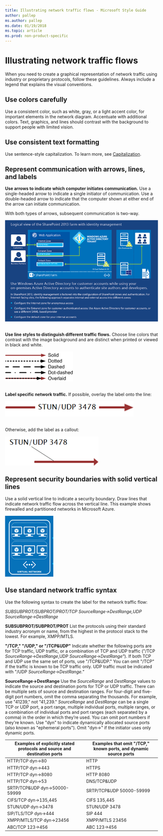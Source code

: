 ```yaml
---
title: Illustrating network traffic flows - Microsoft Style Guide
author: pallep
ms.author: pallep
ms.date: 01/19/2018
ms.topic: article
ms.prod: non-product-specific
---
```


# Illustrating network traffic flows

When
you need to create a graphical representation of network traffic
using industry or proprietary protocols, follow these guidelines.
Always include a legend that explains the visual conventions.

## Use colors carefully

Use
a consistent color, such as white, gray, or a light accent color,
for important elements in the network diagram. Accentuate with
additional colors. Text, graphics, and lines
should contrast with the background to support people with limited
vision.

## Use consistent text formatting

Use sentence-style capitalization. To learn more, see [Capitalization](~/capitalization.md).

## Represent communication with arrows, lines, and labels

**Use arrows to indicate which computer initiates communication.**
Use a single-headed arrow to indicate a single initiator of
communication. Use a double-headed arrow to indicate that the
computer shown at either end of the arrow can initiate
communication. 

With both types of arrows, subsequent communication is two-way.

![](media/illustrating-network-traffic-flows/589503366.PNG)<br /><br />

**Use line styles to distinguish different traffic flows.** Choose line colors that contrast with the image background 
and are distinct when printed or viewed in black and white.

![](media/illustrating-network-traffic-flows/1252879060.png)<br /><br />

**Label specific network traffic.** If possible, overlay the label onto the line: 

![](media/illustrating-network-traffic-flows/83067036.png)<br /><br />

Otherwise, add the label as a callout:

![](media/illustrating-network-traffic-flows/572369390.png)

## Represent security boundaries with solid vertical lines

Use
a solid vertical line to indicate a security boundary. Draw lines
that indicate network traffic flow across the vertical line. This
example shows firewalled and partitioned networks in Microsoft
Azure.

![](media/illustrating-network-traffic-flows/881348326.png)

## Use standard network traffic syntax

Use the following syntax to create the label for the network traffic flow:

*SUBSUBPROT/SUBPROT/PROT/TCP SourceRange-\>DestRange,UDP SourceRange-\>DestRange*

**SUBSUBPROT/SUBPROT/PROT** List
the protocols using their standard industry acronym or name, from the
highest in the protocol stack to the lowest. For example,
XMPP/MTLS. 

**"/TCP," "/UDP," or "/TCP\&UDP"** Indicate
whether the following ports are for TCP traffic, UDP traffic,
or a combination of TCP and UDP traffic ("/TCP *SourceRange*-\>*DestRange*,UDP *SourceRange*-\>*DestRange"*). If
both TCP and UDP use the same set of ports, use "/TCP\&UDP."
You can omit "/TCP" if the traffic is known to be TCP traffic only.
UDP traffic must be indicated with "/UDP *SourceRange*-\>*DestRange."*

**SourceRange-\>DestRange** Use the *SourceRange* and *DestRange*
values to indicate the source and destination ports for TCP or UDP
traffic. There can be multiple sets of source and
destination ranges. For four-digit and five-digit port numbers,
omit the comma separating the thousands. For example, use "41239,"
not "41,239." *SourceRange* and *DestRange*
can be a single TCP or UDP port, a port range, multiple
individual ports, multiple ranges, or a combination of individual
ports and port ranges (each separated by a comma) in the order in
which they’re used. You can omit port numbers if they're
known. Use "dyn" to indicate dynamically allocated source ports
(also known as "ephemeral ports"). Omit "dyn-\>" if the initiator
uses only dynamic ports. 


| **Examples of explicitly stated protocols and source and destination ports** | **Examples that omit "/TCP," known ports, and dynamic source ports** |
|------------------------------------------------------------------------------|----------------------------------------------------------------------|
|                               HTTP/TCP dyn->80                               |                                 HTTP                                 |
|                              HTTP/TCP dyn->443                               |                                HTTPS                                 |
|                              HTTP/TCP dyn->8080                              |                              HTTP 8080                               |
|                               HTTP/TCP dyn->53                               |                             DNS/TCP&UDP                              |
|                        SRTP/TCP&UDP dyn->50000-59999                         |                       SRTP/TCP&UDP 50000-59999                       |
|                            CIFS/TCP dyn->135,445                             |                             CIFS 135,445                             |
|                              STUN/UDP dyn->3478                              |                            STUN/UDP 3478                             |
|                             SIP/TLS/TCP dyn->444                             |                               SIP 444                                |
|                           XMPP/MTLS/TCP dyn->23456                           |                           XMPP/MTLS 23456                            |
|                               ABC/TCP 123->456                               |                             ABC 123->456                             |

